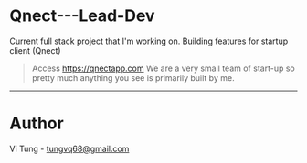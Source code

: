 # Qnect---Lead-Dev
Current full stack project that I'm working on. Building features for startup client (Qnect)

> Access https://qnectapp.com
> We are a very small team of start-up so pretty much anything you see is primarily built by me.

---

# Author
Vi Tung - tungvq68@gmail.com
